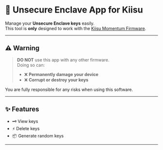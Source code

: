 # 🔐 Unsecure Enclave App for Kiisu

Manage your **Unsecure Enclave keys** easily.  
This tool is **only** designed to work with the [Kiisu Momentum Firmware](https://github.com/twoelw/Kiisu-Momentum-Firmware).

---

## ⚠️ Warning

> **DO NOT** use this app with any other firmware.  
> Doing so can:
> - ❌ **Permanently damage your device**  
> - ❌ **Corrupt or destroy your keys**  

You are fully responsible for any risks when using this software.

---

## ✨ Features

- 🗝️ View keys  
- ⚡ Delete keys  
- 📦 Generate random keys  

---
